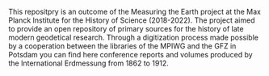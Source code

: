 This repositpry is an outcome of the Measuring the Earth project at the Max Planck Institute for the History of Science (2018-2022). The project aimed to provide an open repository of primary sources for the history of late modern geodetical research. 
Through a digitization process made possible by a cooperation between the libraries of the MPIWG and the GFZ in Potsdam you can find here conference reports and volumes produced by the International Erdmessung from 1862 to 1912.
